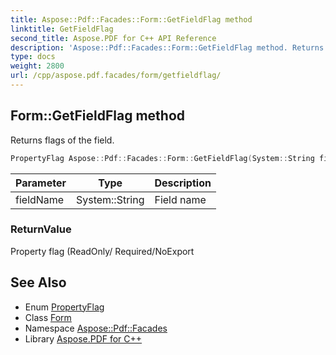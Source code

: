 ```yaml
---
title: Aspose::Pdf::Facades::Form::GetFieldFlag method
linktitle: GetFieldFlag
second_title: Aspose.PDF for C++ API Reference
description: 'Aspose::Pdf::Facades::Form::GetFieldFlag method. Returns flags of the field in C++.'
type: docs
weight: 2800
url: /cpp/aspose.pdf.facades/form/getfieldflag/
---
```

## Form::GetFieldFlag method


Returns flags of the field.

```cpp
PropertyFlag Aspose::Pdf::Facades::Form::GetFieldFlag(System::String fieldName)
```


| Parameter | Type | Description |
| --- | --- | --- |
| fieldName | System::String | Field name |

### ReturnValue

Property flag (ReadOnly/ Required/NoExport

## See Also

* Enum [PropertyFlag](../../propertyflag/)
* Class [Form](../)
* Namespace [Aspose::Pdf::Facades](../../)
* Library [Aspose.PDF for C++](../../../)
